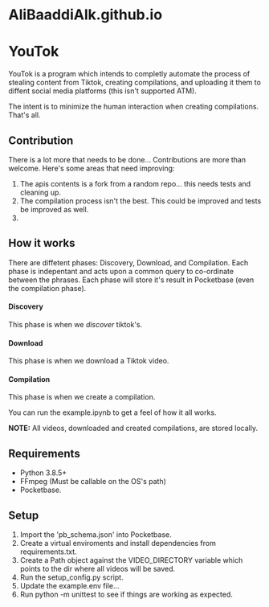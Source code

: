 # AliBaaddiAlk.github.io
# YouTok
YouTok is a program which intends to completly automate the process of stealing content from Tiktok, creating compilations, and uploading it them to diffent social media platforms (this isn't supported ATM).

The intent is to minimize the human interaction when creating compilations. That's all.

## Contribution 
There is a lot more that needs to be done... Contributions are more than welcome. Here's some areas that need improving: 

1. The apis contents is a fork from a random repo... this needs tests and cleaning up. 
2. The compilation process isn't the best. This could be improved and tests be improved as well. 
3. 

## How it works
There are diffetent phases: Discovery, Download, and Compilation. Each phase is indepentant and acts upon a common query to co-ordinate between the phrases. Each phase will store it's result in Pocketbase (even the compilation phase).

#### Discovery
This phase is when we *discover* tiktok's. 

#### Download
This phase is when we download a Tiktok video. 
#### Compilation
This phase is when we create a compilation. 

You can run the example.ipynb to get a feel of how it all works.

**NOTE:** All videos, downloaded and created compilations, are stored locally.

## Requirements
- Python 3.8.5+ 
- FFmpeg (Must be callable on the OS's path)
- Pocketbase. 

## Setup 
1. Import the 'pb_schema.json' into Pocketbase. 
2. Create a virtual enviroments and install dependencies from requirements.txt.
3. Create a Path object against the VIDEO_DIRECTORY variable which points to the dir where all videos will be saved.
4. Run the setup_config.py script.
5. Update the example.env file... 
5. Run python -m unittest to see if things are working as expected.
